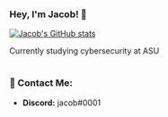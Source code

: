 ### Hey, I'm Jacob! 👋

[![Jacob's GitHub stats](https://github-readme-stats.vercel.app/api?username=jacobp925&count_private=true&show_icons=true&theme=tokyonight&bg_color=DEG,1A1B27,151724)](https://github.com/jacobp925/github-readme-stats)

Currently studying cybersecurity at ASU

#
### 📝 Contact Me:
- **Discord:** jacob#0001
#
